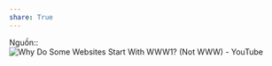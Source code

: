 ```yaml
---
share: True
---
```

Nguồn:: ![Why Do Some Websites Start With WWW1? (Not WWW) - YouTube](https://youtu.be/8Fq-hsGYS-8)